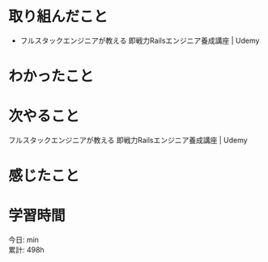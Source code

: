 # 取り組んだこと       
- フルスタックエンジニアが教える 即戦力Railsエンジニア養成講座 | Udemy  
# わかったこと  

# 次やること  
フルスタックエンジニアが教える 即戦力Railsエンジニア養成講座 | Udemy  
# 感じたこと

# 学習時間  
今日: min    
累計: 498h  
